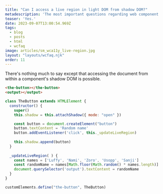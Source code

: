 ```yaml
---
title: "Can I access a live region in light DOM from shadow DOM?"
metadescription: 'The most important questions regarding web component accessibility'
teaser: 'Yes.'
date: 2023-09-07T13:00:54.969Z
tags:
  - blog
  - posts
  - html
  - wcfaq
image: articles/sm_wca11y_live-region.jpg
layout: "layouts/wcfaq.njk"
order: 11
---
```

There's nothing much to say except that accessing the document from within a component's shadow DOM is possible.

```html
<the-button></the-button>
<output></output>
```

```js
class TheButton extends HTMLElement {
  constructor() {
    super()
    this.shadow = this.attachShadow({ mode: "open" })

    const button = document.createElement("button")
    button.textContent = 'Random name'
    button.addEventListener('click', this._updateLiveRegion)
    
    this.shadow.append(button)
  }
  
  _updateLiveRegion( ) {
    const names = ['Luffy', 'Nami', 'Zoro', 'Usopp', 'Sanji']
    const randomName = names[Math.floor(Math.random() * names.length)]
    document.querySelector('output').textContent = randomName
  }
}

customElements.define("the-button", TheButton)
```

<div data-sample="demo">

<the-button></the-button>
<output></output>

</div>

<script>
class TheButton extends HTMLElement {
	constructor() {
		super()
		this.shadow = this.attachShadow({ mode: "open" })

		const button = document.createElement("button")
		button.textContent = 'Random name'
		button.addEventListener('click', this._updateLiveRegion)
		
		this.shadow.append(button)
	}
	
	_updateLiveRegion( ) {
    const names = ['Luffy', 'Nami', 'Zoro', 'Usopp', 'Sanji']
    const randomName = names[Math.floor(Math.random() * names.length)]
    document.querySelector('output').textContent = randomName
	}
}

customElements.define("the-button", TheButton)
</script>